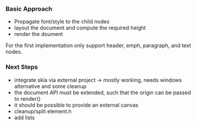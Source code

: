### Basic Approach
- Propagate font/style to the child nodes
- layout the document and compute the required height
- render the doument

For the first implementation only support header, emph, paragraph,
and text nodes.

### Next Steps
- integrate skia via external project -> mostly working, needs windows alternative and some cleanup
- the document API must be extended, such that the origin can be passed to render()
- it should be possible to provide an external canvas
- cleanup/split element.h
- add lists
